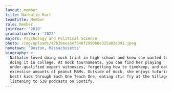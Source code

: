 ```yaml
---
layout: member
title: Nathalie Hart
teamTitle: Member
role: Member
joinYear: '2018'
graduationYear: '2022'
majors: Psychology and Political Science
photo: /img/uploads/42b39eea6ef540f2990b6e325a03e391.jpeg
hometown: 'Boston, Massachusetts'
biography: >-
  Nathalie loved doing mock trial in high school and knew she wanted to continue
  doing it in college. At mock tournaments, you can find her playing
  under-qualified expert witnesses, forgetting how to timekeep, and eating
  excessive amounts of peanut M&Ms. Outside of mock, she enjoys tutoring (the
  best) kids through Each One Teach One, eating stir fry at the Village, and
  listening to 538 podcasts on Spotify.
---
```


